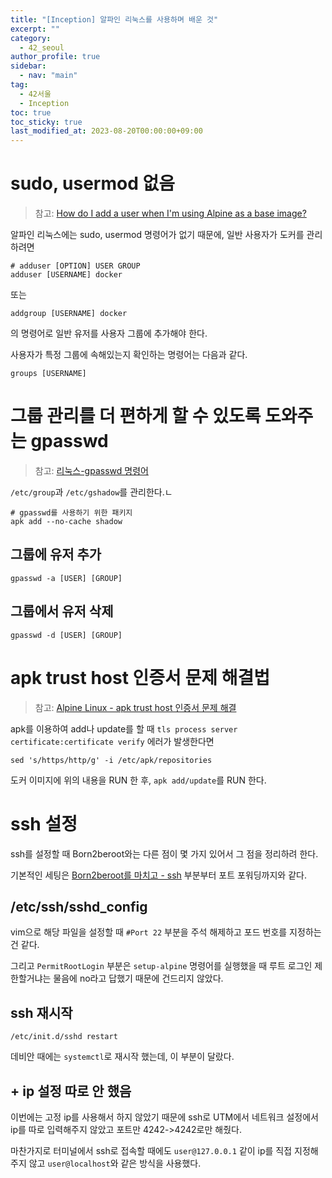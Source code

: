 ```yaml
---
title: "[Inception] 알파인 리눅스를 사용하며 배운 것"
excerpt: ""
category: 
  - 42_seoul
author_profile: true
sidebar:
  - nav: "main" 
tag:
  - 42서울
  - Inception
toc: true
toc_sticky: true
last_modified_at: 2023-08-20T00:00:00+09:00
---
```


# sudo, usermod 없음
> 참고: [How do I add a user when I'm using Alpine as a base image?
](https://stackoverflow.com/questions/49955097/how-do-i-add-a-user-when-im-using-alpine-as-a-base-image)

알파인 리눅스에는 sudo, usermod 명령어가 없기 때문에, 일반 사용자가 도커를 관리하려면

```shell
# adduser [OPTION] USER GROUP
adduser [USERNAME] docker
```

또는

```shell
addgroup [USERNAME] docker
```

의 명령어로 일반 유저를 사용자 그룹에 추가해야 한다.

사용자가 특정 그룹에 속해있는지 확인하는 명령어는 다음과 같다.
```shell
groups [USERNAME]
```

# 그룹 관리를 더 편하게 할 수 있도록 도와주는 gpasswd

> 참고: [리눅스-gpasswd 명령어](https://m.blog.naver.com/PostView.nhn?isHttpsRedirect=true&blogId=jsky10503&logNo=220743902613)

`/etc/group`과 `/etc/gshadow`를 관리한다.ㄴ

```shell
# gpasswd를 사용하기 위한 패키지
apk add --no-cache shadow
```

## 그룹에 유저 추가
```shell
gpasswd -a [USER] [GROUP]
```

## 그룹에서 유저 삭제
```shell
gpasswd -d [USER] [GROUP]
```

# apk trust host 인증서 문제 해결법
> 참고: [Alpine Linux - apk trust host 인증서 문제 해결
](https://asecurity.dev/entry/Alpine-Linux-apk-trust-host-%EC%9D%B8%EC%A6%9D%EC%84%9C-%EB%AC%B8%EC%A0%9C-%ED%95%B4%EA%B2%B0)

apk를 이용하여 add나 update를 할 때 `tls process server certificate:certificate verify` 에러가 발생한다면

```shell
sed 's/https/http/g' -i /etc/apk/repositories
```

도커 이미지에 위의 내용을 RUN 한 후, `apk add/update`를 RUN 한다.

# ssh 설정
ssh를 설정할 때 Born2beroot와는 다른 점이 몇 가지 있어서 그 점을 정리하려 한다.

기본적인 세팅은 [Born2beroot를 마치고 - ssh](/42_seoul/born2beroot/#ssh) 부분부터 포트 포워딩까지와 같다.

## /etc/ssh/sshd_config
vim으로 해당 파일을 설정할 때 `#Port 22` 부분을 주석 해제하고 포드 번호를 지정하는 건 같다.

그리고 `PermitRootLogin` 부분은 `setup-alpine` 명령어를 실행했을 때 루트 로그인 제한할거냐는 물음에 no라고 답했기 때문에 건드리지 않았다.

## ssh 재시작
```shell
/etc/init.d/sshd restart
```

데비안 때에는 `systemctl`로 재시작 했는데, 이 부분이 달랐다.

## + ip 설정 따로 안 했음
이번에는 고정 ip를 사용해서 하지 않았기 때문에 ssh로 UTM에서 네트워크 설정에서 ip를 따로 입력해주지 않았고 포트만 4242->4242로만 해줬다.

마찬가지로 터미널에서 ssh로 접속할 때에도 `user@127.0.0.1` 같이 ip를 직접 지정해주지 않고 `user@localhost`와 같은 방식을 사용했다.
